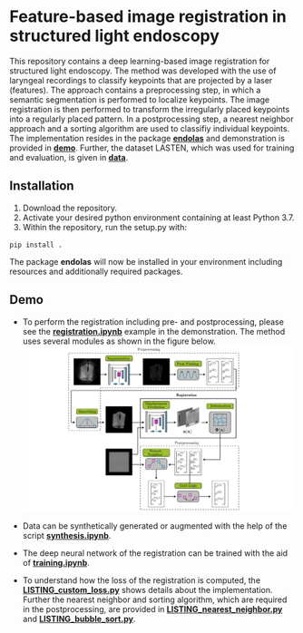 # Feature-based image registration in structured light endoscopy

This repository contains a deep learning-based image registration for structured light endoscopy. The method was developed with the use of laryngeal recordings to classify keypoints that are projected by a laser (features). The approach contains a preprocessing step, in which a semantic segmentation is performed to localize keypoints. The image registration is then performed to transform the irregularly placed keypoints into a regularly placed pattern. In a postprocessing step, a nearest neighbor approach and a sorting algorithm are used to classifiy individual keypoints. The implementation resides in the package [**endolas**](./endolas) and demonstration is provided in [**demo**](./demo). Further, the dataset LASTEN, which was used for training and evaluation, is given in [**data**](./data).

## Installation

1) Download the repository.
2) Activate your desired python environment containing at least Python 3.7. 
3) Within the repository, run the setup.py with:

```
pip install . 
```

The package **endolas** will now be installed in your environment including resources and additionally required packages.

## Demo

* To perform the registration including pre- and postprocessing, please see the [**registration.ipynb**](./demo/registration.ipynb) example in the demonstration. The method uses several modules as shown in the figure below.
  ![Registration](registration.png)

* Data can be synthetically generated or augmented with the help of the script [**synthesis.ipynb**](./demo/synthesis.ipynb).

* The deep neural network of the registration can be trained with the aid of [**training.ipynb**](./demo/training.ipynb).

* To understand how the loss of the registration is computed, the [**LISTING_custom_loss.py**](./demo/LISTING_custom_loss.py) shows details about the implementation. Further the nearest neighbor and sorting algorithm, which are required in the postprocessing, are provided in [**LISTING_nearest_neighbor.py**](./demo/LISTING_nearest_neighbor.py) and [**LISTING_bubble_sort.py**](./demo/LISTING_bubble_sort.py).

